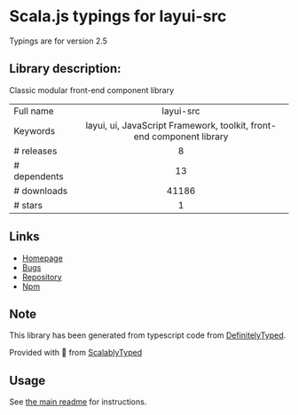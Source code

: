 
# Scala.js typings for layui-src

Typings are for version 2.5

## Library description:
Classic modular front-end component library

|                    |                 |
| ------------------ | :-------------: |
| Full name          | layui-src |
| Keywords           | layui, ui, JavaScript Framework, toolkit, front-end component library |
| # releases         | 8 |
| # dependents       | 13 |
| # downloads        | 41186 |
| # stars            | 1 |

## Links
- [Homepage](https://www.layui.com)
- [Bugs](https://github.com/sentsin/layui/issues)
- [Repository](https://github.com/sentsin/layui)
- [Npm](https://www.npmjs.com/package/layui-src)
    


## Note
This library has been generated from typescript code from [DefinitelyTyped](https://definitelytyped.org).

Provided with :purple_heart: from [ScalablyTyped](https://github.com/oyvindberg/ScalablyTyped)

## Usage
See [the main readme](../../readme.md) for instructions.


